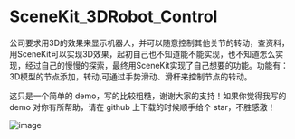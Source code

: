 # SceneKit_3DRobot_Control
公司要求用3D的效果来显示机器人，并可以随意控制其他关节的转动，查资料，用SceneKit可以实现3D效果，起初自己也不知道能不能实现，也不知道怎么实现，经过自己的慢慢的探索，最终用SceneKit实现了自己想要的功能。功能有：3D模型的节点添加，转动,可通过手势滑动、滑杆来控制节点的转动。


这只是一个简单的 demo，写的比较粗糙，谢谢大家的支持！如果你觉得我写的 demo 对你有所帮助，请在 github 上下载的时候顺手给个 star，不胜感激！




![image](https://github.com/tangzhifengjluzh/SceneKit_3DRobot_Control/blob/master/SceneKit_3DRobot_Control/gif/ScreenRecording_01-03-2020-17-18-32_1_.gif)
